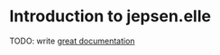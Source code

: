 # Introduction to jepsen.elle

TODO: write [great documentation](http://jacobian.org/writing/what-to-write/)
